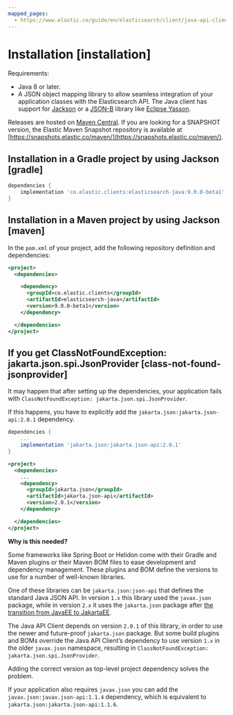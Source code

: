 ```yaml
---
mapped_pages:
  - https://www.elastic.co/guide/en/elasticsearch/client/java-api-client/current/installation.html
---
```


# Installation [installation]

Requirements:

* Java 8 or later.
* A JSON object mapping library to allow seamless integration of your application classes with the Elasticsearch API. The Java client has support for [Jackson](https://github.com/FasterXML/jackson) or a [JSON-B](https://github.com/eclipse-ee4j/jsonb-api) library like [Eclipse Yasson](https://github.com/eclipse-ee4j/yasson).

Releases are hosted on [Maven Central](https://search.maven.org/search?q=g:co.elastic.clients). If you are looking for a SNAPSHOT version, the Elastic Maven Snapshot repository is available at [https://snapshots.elastic.co/maven/](https://snapshots.elastic.co/maven/).


## Installation in a Gradle project by using Jackson [gradle]

```groovy
dependencies {
    implementation 'co.elastic.clients:elasticsearch-java:9.0.0-beta1'
}
```


## Installation in a Maven project by using Jackson [maven]

In the `pom.xml` of your project, add the following repository definition and dependencies:

```xml
<project>
  <dependencies>

    <dependency>
      <groupId>co.elastic.clients</groupId>
      <artifactId>elasticsearch-java</artifactId>
      <version>9.0.0-beta1</version>
    </dependency>

  </dependencies>
</project>
```


## If you get ClassNotFoundException: jakarta.json.spi.JsonProvider [class-not-found-jsonprovider]

It may happen that after setting up the dependencies, your application fails with `ClassNotFoundException: jakarta.json.spi.JsonProvider`.

If this happens, you have to explicitly add the `jakarta.json:jakarta.json-api:2.0.1` dependency.

```groovy
dependencies {
    ...
    implementation 'jakarta.json:jakarta.json-api:2.0.1'
}
```

```xml
<project>
  <dependencies>
    ...
    <dependency>
      <groupId>jakarta.json</groupId>
      <artifactId>jakarta.json-api</artifactId>
      <version>2.0.1</version>
    </dependency>

  </dependencies>
</project>
```

**Why is this needed?**

Some frameworks like Spring Boot or Helidon come with their Gradle and Maven plugins or their Maven BOM files to ease development and dependency management. These plugins and BOM define the versions to use for a number of well-known libraries.

One of these libraries can be `jakarta.json:json-api` that defines the standard Java JSON API. In version `1.x` this library used the `javax.json` package, while in version `2.x` it uses the `jakarta.json` package after [the transition from JavaEE to JakartaEE](https://blogs.oracle.com/javamagazine/post/transition-from-java-ee-to-jakarta-ee).

The Java API Client depends on version `2.0.1` of this library, in order to use the newer and future-proof `jakarta.json` package. But some build plugins and BOMs override the Java API Client’s dependency to use version `1.x` in the older `javax.json` namespace, resulting in `ClassNotFoundException: jakarta.json.spi.JsonProvider`.

Adding the correct version as top-level project dependency solves the problem.

If your application also requires `javax.json` you can add the `javax.json:javax.json-api:1.1.4` dependency, which is equivalent to `jakarta.json:jakarta.json-api:1.1.6`.
